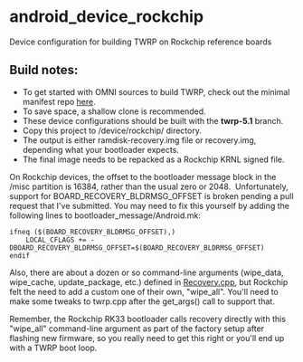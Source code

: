 # android_device_rockchip
Device configuration for building TWRP on Rockchip reference boards 

## Build notes:
- To get started with OMNI sources to build TWRP, check out the minimal manifest repo [here](https://github.com/minimal-manifest-twrp/platform_manifest_twrp_omni).
- To save space, a shallow clone is recommended.
- These device configurations should be built with the **twrp-5.1** branch.
- Copy this project to /device/rockchip/ directory.
- The output is either ramdisk-recovery.img file or recovery.img, depending what your bootloader expects.
- The final image needs to be repacked as a Rockchip KRNL signed file.

On Rockchip devices, the offset to the bootloader message block in the /misc partition is 16384, rather than the usual zero or 2048.  Unfortunately, support for BOARD_RECOVERY_BLDRMSG_OFFSET is broken pending a pull request that I've submitted.  You may need to fix this yourself by adding the following lines to bootloader_message/Android.mk:

```
ifneq ($(BOARD_RECOVERY_BLDRMSG_OFFSET),)
    LOCAL_CFLAGS += -DBOARD_RECOVERY_BLDRMSG_OFFSET=$(BOARD_RECOVERY_BLDRMSG_OFFSET)
endif
```

Also, there are about a dozen or so command-line arguments (wipe_data, wipe_cache, update_package, etc.) defined in [Recovery.cpp](https://android.googlesource.com/platform/bootable/recovery/+/master/recovery.cpp), but Rockchip felt the need to add a custom one of their own, "wipe_all".  You'll need to make some tweaks to twrp.cpp after the get_args() call to support that.

Remember, the Rockchip RK33 bootloader calls recovery directly with this "wipe_all" command-line argument as part of the factory setup after flashing new firmware, so you really need to get this right or you'll end up with a TWRP boot loop.
